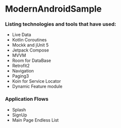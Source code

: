 # ModernAndroidSample

### Listing technologies and tools that have used:
* Live Data
* Kotlin Coroutines
* Mockk and jUnit 5
* Jetpack Compose
* MVVM
* Room for DataBase
* Retrofit2
* Navigation
* Paging3
* Koin for Service Locator
* Dynamic Feature module


### Application Flows
* Splash
* SignUp
* Main Page Endless List

